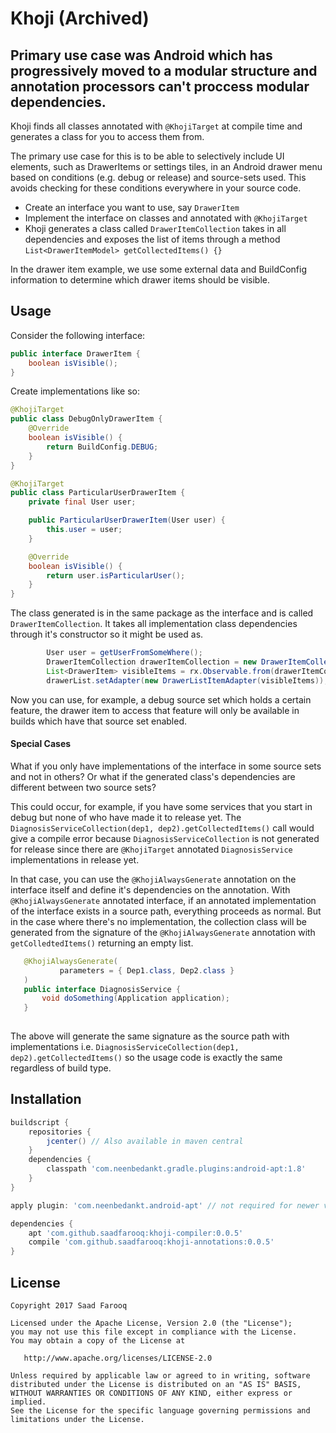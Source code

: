 Khoji (Archived)
======

Primary use case was Android which has progressively moved to a modular structure and annotation processors can't proccess modular dependencies.
-----

Khoji finds all classes annotated with `@KhojiTarget` at compile time and generates a class for you to access them from.

The primary use case for this is to be able to selectively include UI elements, such as DrawerItems
 or settings tiles, in an Android drawer menu based on conditions (e.g. debug or release) and source-sets used.
This avoids checking for these conditions everywhere in your source code.

* Create an interface you want to use, say `DrawerItem`
* Implement the interface on classes and annotated with `@KhojiTarget`
* Khoji generates a class called `DrawerItemCollection` takes in all dependencies and exposes the list of items through
a method `List<DrawerItemModel> getCollectedItems() {}`

In the drawer item example, we use some external data and BuildConfig information to determine which drawer items should
be visible.

Usage
------
Consider the following interface:
```java
public interface DrawerItem {
    boolean isVisible();
}
```

Create implementations like so:
```java
@KhojiTarget
public class DebugOnlyDrawerItem {
    @Override
    boolean isVisible() {
        return BuildConfig.DEBUG;
    }
}

@KhojiTarget
public class ParticularUserDrawerItem {
    private final User user;

    public ParticularUserDrawerItem(User user) {
        this.user = user;
    }

    @Override
    boolean isVisible() {
        return user.isParticularUser(); 
    }
}
```

The class generated is in the same package as the interface and is called `DrawerItemCollection`. It takes all 
implementation class dependencies through it's constructor so it might be used as.

```java
        User user = getUserFromSomeWhere();
        DrawerItemCollection drawerItemCollection = new DrawerItemCollection(user);
        List<DrawerItem> visibleItems = rx.Observable.from(drawerItemCollection.getCollectedItems()).filter(item::isVisible).toBlocking().single();
        drawerList.setAdapter(new DrawerListItemAdapter(visibleItems));
```

Now you can use, for example, a debug source set which holds a certain feature, the drawer item to access that feature 
will only be available in builds which have that source set enabled.

#### Special Cases
What if you only have implementations of the interface in some source sets and not in others? Or what 
if the generated class's dependencies are different between two source sets?

This could occur, for example, if you have some services that you start in debug but none of who have
 made it to release yet. The `DiagnosisServiceCollection(dep1, dep2).getCollectedItems()` call would 
 give a compile error because `DiagnosisServiceCollection` is not generated for release since there 
 are `@KhojiTarget` annotated `DiagnosisService` implementations in release yet.
  
  In that case, you can use the `@KhojiAlwaysGenerate` annotation on the interface itself and define
 it's dependencies on the annotation. With `@KhojiAlwaysGenerate` annotated interface, if an
 annotated implementation of the interface exists in a source path, everything proceeds as normal.
 But in the case where there's no implementation, the collection class will be generated from the 
 signature of the `@KhojiAlwaysGenerate` annotation with `getColledtedItems()` returning an empty list.
 
 ```java
    @KhojiAlwaysGenerate(
            parameters = { Dep1.class, Dep2.class }
    )
    public interface DiagnosisService {
        void doSomething(Application application);
    }
     
 ```

The above will generate the same signature as the source path with implementations i.e.
`DiagnosisServiceCollection(dep1, dep2).getCollectedItems()` so the usage code is exactly the same
regardless of build type.

Installation
------------
```groovy
buildscript {
    repositories {
        jcenter() // Also available in maven central
    }
    dependencies {
        classpath 'com.neenbedankt.gradle.plugins:android-apt:1.8'
    }
}

apply plugin: 'com.neenbedankt.android-apt' // not required for newer version of Android gradle

dependencies {
    apt 'com.github.saadfarooq:khoji-compiler:0.0.5'
    compile 'com.github.saadfarooq:khoji-annotations:0.0.5'
}
```



License
-------

    Copyright 2017 Saad Farooq

    Licensed under the Apache License, Version 2.0 (the "License");
    you may not use this file except in compliance with the License.
    You may obtain a copy of the License at

       http://www.apache.org/licenses/LICENSE-2.0

    Unless required by applicable law or agreed to in writing, software
    distributed under the License is distributed on an "AS IS" BASIS,
    WITHOUT WARRANTIES OR CONDITIONS OF ANY KIND, either express or implied.
    See the License for the specific language governing permissions and
    limitations under the License.
